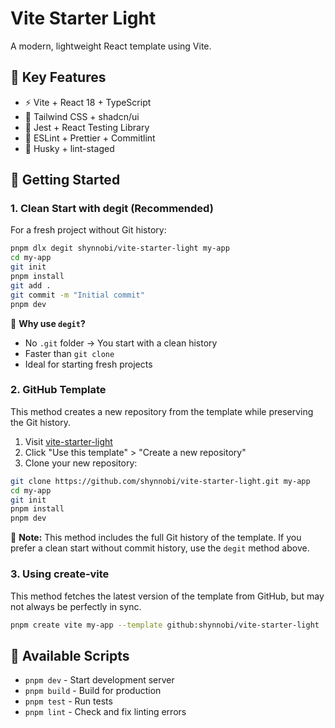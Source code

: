# Vite Starter Light

A modern, lightweight React template using Vite.

## 🚀 Key Features

- ⚡️ Vite + React 18 + TypeScript
- 🎨 Tailwind CSS + shadcn/ui
- 🧪 Jest + React Testing Library
- 📝 ESLint + Prettier + Commitlint
- 🔄 Husky + lint-staged

## 🚦 Getting Started

### 1. Clean Start with degit (Recommended)

For a fresh project without Git history:

```bash
pnpm dlx degit shynnobi/vite-starter-light my-app
cd my-app
git init
pnpm install
git add .
git commit -m "Initial commit"
pnpm dev
```

📌 **Why use `degit`?**

- No `.git` folder → You start with a clean history
- Faster than `git clone`
- Ideal for starting fresh projects

### 2. GitHub Template

This method creates a new repository from the template while preserving the Git history.

1. Visit [vite-starter-light](https://github.com/shynnobi/vite-starter-light)
2. Click "Use this template" > "Create a new repository"
3. Clone your new repository:

```bash
git clone https://github.com/shynnobi/vite-starter-light.git my-app
cd my-app
git init
pnpm install
pnpm dev
```

📌 **Note:** This method includes the full Git history of the template. If you prefer a clean start without commit history, use the `degit` method above.

### 3. Using create-vite

This method fetches the latest version of the template from GitHub, but may not always be perfectly in sync.

```bash
pnpm create vite my-app --template github:shynnobi/vite-starter-light
```

## 📜 Available Scripts

- `pnpm dev` - Start development server
- `pnpm build` - Build for production
- `pnpm test` - Run tests
- `pnpm lint` - Check and fix linting errors
